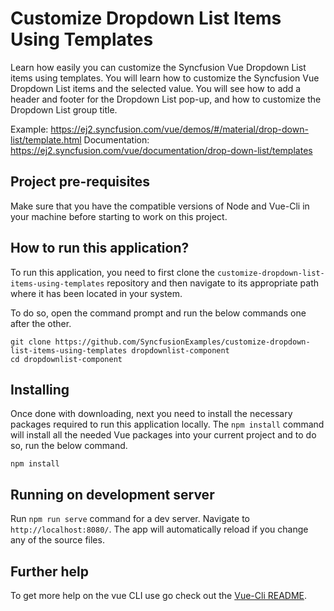 # Customize Dropdown List Items Using Templates

Learn how easily you can customize the Syncfusion Vue Dropdown List items using templates.  You will learn how to customize the Syncfusion Vue Dropdown List items and the selected value. You will see how to add a header and footer for the Dropdown List pop-up, and how to customize the Dropdown List group title. 
 
Example: https://ej2.syncfusion.com/vue/demos/#/material/drop-down-list/template.html
Documentation: https://ej2.syncfusion.com/vue/documentation/drop-down-list/templates


## Project pre-requisites
Make sure that you have the compatible versions of Node and Vue-Cli in your machine before starting to work on this project.

## How to run this application?
To run this application, you need to first clone the `customize-dropdown-list-items-using-templates` repository and then navigate to its appropriate path where it has been located in your system.

To do so, open the command prompt and run the below commands one after the other.

```
git clone https://github.com/SyncfusionExamples/customize-dropdown-list-items-using-templates dropdownlist-component
cd dropdownlist-component
```

## Installing
Once done with downloading, next you need to install the necessary packages required to run this application locally. The `npm install` command will install all the needed Vue packages into your current project and to do so, run the below command.

```
npm install
```

## Running on development server
Run `npm run serve` command for a dev server. Navigate to `http://localhost:8080/`. The app will automatically reload if you change any of the source files.

## Further help

To get more help on the vue CLI use go check out the [Vue-Cli README](https://github.com/vuejs/vue-cli/blob/master/README.md).